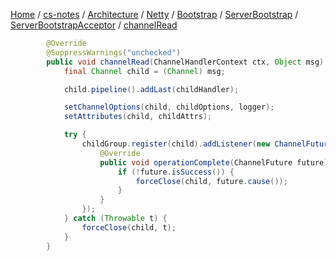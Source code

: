 [Home](https://mengxianbin.github.io) /
[cs-notes](https://mengxianbin.github.io/cs-notes/site) /
[Architecture](https://mengxianbin.github.io/cs-notes/site/Architecture) /
[Netty](https://mengxianbin.github.io/cs-notes/site/Architecture/Netty) /
[Bootstrap](https://mengxianbin.github.io/cs-notes/site/Architecture/Netty/Bootstrap) /
[ServerBootstrap](https://mengxianbin.github.io/cs-notes/site/Architecture/Netty/Bootstrap/ServerBootstrap) /
[ServerBootstrapAcceptor](https://mengxianbin.github.io/cs-notes/site/Architecture/Netty/Bootstrap/ServerBootstrap/ServerBootstrapAcceptor) /
[channelRead](https://mengxianbin.github.io/cs-notes/site/Architecture/Netty/Bootstrap/ServerBootstrap/ServerBootstrapAcceptor/channelRead)

```java
        @Override
        @SuppressWarnings("unchecked")
        public void channelRead(ChannelHandlerContext ctx, Object msg) {
            final Channel child = (Channel) msg;

            child.pipeline().addLast(childHandler);

            setChannelOptions(child, childOptions, logger);
            setAttributes(child, childAttrs);

            try {
                childGroup.register(child).addListener(new ChannelFutureListener() {
                    @Override
                    public void operationComplete(ChannelFuture future) throws Exception {
                        if (!future.isSuccess()) {
                            forceClose(child, future.cause());
                        }
                    }
                });
            } catch (Throwable t) {
                forceClose(child, t);
            }
        }
```
